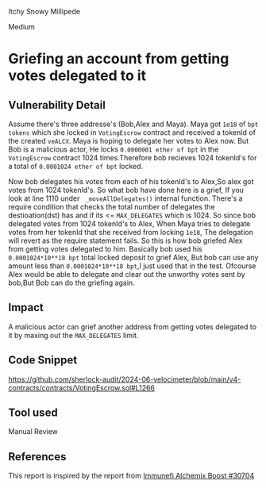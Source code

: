 Itchy Snowy Millipede

Medium

# Griefing an account from getting votes delegated to it

## Vulnerability Detail
Assume there's three addresse's (Bob,Alex and Maya). Maya got `1e18` of `bpt tokens` which she locked in `VotingEscrow` contract and received a tokenId of the created `veALCX`. Maya is hoping to delegate her votes to Alex now. But Bob is a malicious actor, He locks `0.0000001 ether of bpt` in the `VotingEscrow` contract 1024 times.Therefore bob recieves 1024 tokenId's for a total of `0.0001024 ether of bpt` locked. 

Now bob delegates his votes from each of his tokenId's to Alex,So alex got votes from 1024 tokenId's. So what bob have done here is a grief, If you look at line 1110 under ` _moveAllDelegates()` internal function. There's a require condition that checks the total number of delegates the destioation(dst) has and if its <= `MAX_DELEGATES` which is 1024.  So since bob delegated votes from 1024 tokenId's to Alex, When Maya tries to delegate votes from her tokenId that she received from locking `1e18`, The delegation will revert as the require statement fails. So this is how bob griefed Alex from getting votes delegated to him. Basically bob used his `0.0001024*10**18 bpt` total locked deposit to grief Alex, But bob can use any amount less than `0.0001024*10**18 bpt`,I just used that in the test. Ofcourse Alex would be able to delegate and clear out the unworthy votes sent by bob,But Bob can do the griefing again.

## Impact
A malicious actor can grief another address from getting votes delegated to it by maxing out the `MAX_DELEGATES` limit. 

## Code Snippet
https://github.com/sherlock-audit/2024-06-velocimeter/blob/main/v4-contracts/contracts/VotingEscrow.sol#L1266

## Tool used

Manual Review

## References
This report is inspired by the report from [Immunefi Alchemix Boost #30704](https://github.com/immunefi-team/Bounty_Boosts/blob/main/Alchemix/Report%2030704.md)